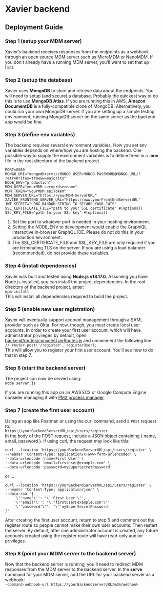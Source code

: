 # Xavier backend

## Deployment Guide

### Step 1 (setup your MDM server)
Xavier's backend receives responses from the endpoints as a webhook through an open source MDM server such as [MicroMDM](https://micromdm.io) or [NanoMDM](https://github.com/micromdm/nanomdm). If you don't already have a running MDM server, you'll want to set that up first.

### Step 2 (setup the database)
Xavier uses **MongoDB** to store and retrieve data about the endpoints. You will need to setup (and secure) a database. Probably the quickest way to do this is to use **MongoDB Atlas**. If you are running this in AWS, **Amazon DocumentDB** is a fully-compatible clone of MongoDB. Alternatively, you could run your own MongoDB server. If you are setting up a simple testing environment, running MongoDB server on the same server as the backend app would be fine.

### Step 3 (define env variables)
The backend requires several environment variables. How you set env variables depends on where/how you are hosting the backend. One possible way to supply the environment variables is to define them in a **.env** file in the root directory of the backend project.
```
PORT=8080
MONGO_URI="mongodb+srv://MONGO_USER:MONGO_PASSWORD@MONGO_URL/?retryWrites=true&w=majority"
NODE_ENV="production"
MDM_USER="yourMDM_serverUsername"
MDM_TOKEN="yourMDM_apiToken"
MDM_SERVER_URL="https://yourMDM-ServerURL"
XAVIER_FRONTEND_SERVER_URL="https://www.yourFrontEndServerURL"
JWT_SECRET="LONG_RANDOM_STRING_TO_SECURE_YOUR_JWTS"
SSL_CERTIFICATE_FILE="path to your SSL certificate" #(optional)
SSL_KEY_FILE="path to your SSL key" #(optional)
```

1. Set the port to whatever port is needed in your hosting environment.
2. Setting the NODE_ENV to development would enable the GraphiQL interactive in-browser GraphQL IDE. Please do not do this in your production environment.
3. The SSL_CERTIFICATE_FILE and SSL_KEY_FILE are only required if you are terminating TLS on the server. If you are using a load balancer (recommended), do not provide these variables.

### Step 4 (install dependencies)
Xavier was built and tested using **Node.js v18.17.0**. Assuming you have Node.js installed, you can install the project dependencies. In the root directory of the backend project, enter:\
`npm install` \
This will install all dependencies required to build the project.

### Step 5 (enable new user registration)
Xavier will eventually support account management through a SAML provider such as Okta. For now, though, you must create local user accounts. In order to create your first user account, which will have administrator privileges by default, open [backend/routes/consoleUserRoutes.js](https://github.com/jefferyabbott/Xavier/blob/main/backend/routes/consoleUserRoutes.js) and uncomment the following line:\
```// router.post('/register', registerUser);```\
This will allow you to register your first user account. You'll see how to do that in step 7.

### Step 6 (start the backend server)
The project can now be served using:\
`node server.js`

If you are running this app on an AWS EC2 or Google Compute Engine consider managing it with [PM2 process manager](https://pm2.keymetrics.io).

### Step 7 (create the first user account)
Using an app like Postman or using the curl command, send a `POST` request to:\
`https://yourBackendServerURL/api/users/register`\
In the body of the POST request, include a JSON object containing { name, email, password }. If using curl, the request may look like this:
```
curl --location 'https://yourBackendServerURL/api/users/register' \
--header 'Content-Type: application/x-www-form-urlencoded' \
--data-urlencode 'name=First User' \
--data-urlencode 'email=firstuser@example.com' \
--data-urlencode 'password=mySuperSecretPassword'
```
or ...
```
curl --location 'https://yourBackendServerURL/api/users/register' \
--header 'Content-Type: application/json' \
--data-raw '{
    '\''name'\'': '\''First User'\'',
    '\''email'\'': '\''firstuser@example.com'\'',
    '\''password'\'': '\''mySuperSecretPassword
}'
```

After creating the first user account, return to step 5 and comment out the register route so people cannot make their own user accounts. Then restart the server. By default, after one administrator account is created, any future accounts created using the register route will have read-only auditor privileges.

### Step 8 (point your MDM server to the backend server)
Now that the backend server is running, you'll need to redirect MDM responses from the MDM server to the backend server. In the **serve** command for your MDM server, add the URL for your backend server as a webhook:\
`-command-webhook-url https://yourBackendServerURL/mdm/webhook
`
